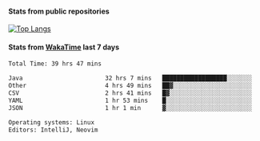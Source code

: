 #### Stats from public repositories

[![Top Langs](https://github-readme-stats.vercel.app/api/top-langs/?username=hyoghurt&layout=compact&exclude_repo=multiserver,docker_compose&langs_count=6)](https://github.com/anuraghazra/github-readme-stats)

#### Stats from [WakaTime](https://wakatime.com/@hyoghurt) last 7 days
<!--START_SECTION:waka-->

```txt
Total Time: 39 hrs 47 mins

Java                       32 hrs 7 mins   ██████████████████░░░░░░░   72.02 %
Other                      4 hrs 49 mins   ██▓░░░░░░░░░░░░░░░░░░░░░░   10.80 %
CSV                        2 hrs 41 mins   █▓░░░░░░░░░░░░░░░░░░░░░░░   06.02 %
YAML                       1 hr 53 mins    █░░░░░░░░░░░░░░░░░░░░░░░░   04.25 %
JSON                       1 hr 1 min      ▓░░░░░░░░░░░░░░░░░░░░░░░░   02.29 %

Operating systems: Linux
Editors: IntelliJ, Neovim
```

<!--END_SECTION:waka-->
